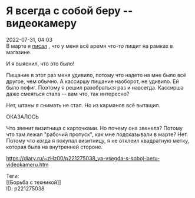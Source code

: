 Я всегда с собой беру -- видеокамеру
=====================================

   
 2022-07-31, 04:03   
  В марте я  [писал](Система%20ниппель)  , что у меня всё время что-то пищит на рамках в магазине.   
   
 И я выяснил, что это было!   
   
 Пищание в этот раз меня удивило, потому что надето на мне было всё другое, чем обычно. А кассиршу пищание наоборот, не удивило. Ей было пофиг. Поэтому я решил разобраться раз и навсегда. Кассирша даже смеяться стала -- вам что, так интересно?   
   
 Нет, штаны я снимать не стал. Но из карманов всё вытащил.   
   
 ОКАЗАЛОСЬ   
   
 Что звенит визитница с карточками. Но почему она звенела? Потому что там лежал "рабочий пропуск", как мне подсказывали в марте? Нет. Потому что когда я покупал визитницу, я не отклеил квадратную метку, которая была на внутренней стороне.   
    
 <https://diary.ru/~zHz00/p221275038_ya-vsegda-s-soboj-beru-videokameru.htm>   
   
 Теги:   
 [[Борьба с техникой]]   
 ID: p221275038